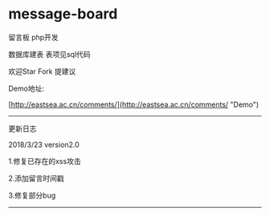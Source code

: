 # message-board

留言板 php开发

数据库建表 表项见sql代码

欢迎Star Fork 提建议

Demo地址:

[http://eastsea.ac.cn/comments/](http://eastsea.ac.cn/comments/ "Demo")

---------------------------------
更新日志

2018/3/23 version2.0

1.修复已存在的xss攻击

2.添加留言时间戳

3.修复部分bug

---------------------------------

